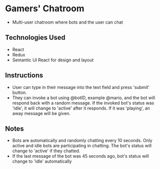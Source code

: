 
# Gamers' Chatroom
* Multi-user chatroom where bots and the user can chat

## Technologies Used
* React
* Redux
* Semantic UI React for design and layout

## Instructions
* User can type in their message into the text field and press 'submit' button.
* They can invoke a bot using @botID, example @mario, and the bot will respond back with a random message. If the invoked bot's status was 'idle', it will change to 'active' after it responds. If it was 'playing', an away message will be given.

## Notes
* Bots are automatically and randomly chatting every 10 seconds.
Only active and idle bots are participating in chatting.
The bot's status will change to 'active' if they chatted.
* If the last message of the bot was 45 seconds ago, bot's status will change to 'idle' automatically

